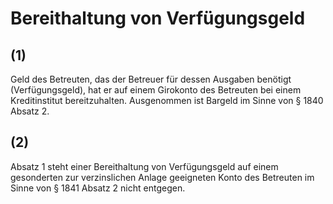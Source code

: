 # Bereithaltung von Verfügungsgeld



## (1)

 Geld des Betreuten, das der Betreuer für dessen Ausgaben benötigt (Verfügungsgeld), hat er auf einem Girokonto des Betreuten bei einem Kreditinstitut bereitzuhalten. Ausgenommen ist Bargeld im Sinne von § 1840 Absatz 2.

## (2)

 Absatz 1 steht einer Bereithaltung von Verfügungsgeld auf einem gesonderten zur verzinslichen Anlage geeigneten Konto des Betreuten im Sinne von § 1841 Absatz 2 nicht entgegen. 

